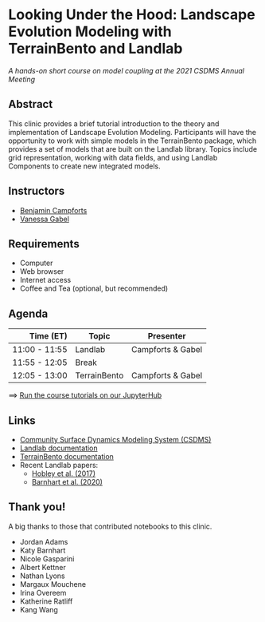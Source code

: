 # Looking Under the Hood: Landscape Evolution Modeling with TerrainBento and Landlab

*A hands-on short course on model coupling at the 2021 CSDMS Annual Meeting*


## Abstract

This clinic provides a brief tutorial introduction to the theory and implementation of Landscape Evolution Modeling. Participants will have the opportunity to work with simple models in the TerrainBento package, which provides a set of models that are built on the Landlab library. Topics include grid representation, working with data fields, and using Landlab Components to create new integrated models.


## Instructors

* [Benjamin Campforts](https://instaar.colorado.edu/people/benjamin-campforts/)
* [Vanessa Gabel](https://www.colorado.edu/geologicalsciences/vanessa-gabel)


## Requirements

* Computer
* Web browser
* Internet access
* Coffee and Tea (optional, but recommended)


## Agenda


| Time (ET)      | Topic                       | Presenter                |
| -------------: | --------------------------- | -----------              |
| 11:00 - 11:55  | Landlab                     | Campforts & Gabel        |
| 11:55 - 12:05  | Break                       |                          |
| 12:05 - 13:00  | TerrainBento                | Campforts & Gabel        |


==> [Run the course tutorials on our JupyterHub]()


## Links

* [Community Surface Dynamics Modeling System
  (CSDMS)](http://csdms.colorado.edu)
* [Landlab documentation](https://landlab.readthedocs.io/)
* [ TerrainBento documentation](https://terrainbento.readthedocs.io/en/latest/)
* Recent Landlab papers:
  * [Hobley et al. (2017)](https://www.earth-surf-dynam.net/5/21/2017/esurf-5-21-2017.html)
  * [Barnhart et al. (2020)](https://www.earth-surf-dynam-discuss.net/esurf-2020-12/)



## Thank you!

A big thanks to those that contributed notebooks to this clinic.

*  Jordan Adams
*  Katy Barnhart
*  Nicole Gasparini
*  Albert Kettner
*  Nathan Lyons
*  Margaux Mouchene
*  Irina Overeem
*  Katherine Ratliff
*  Kang Wang
